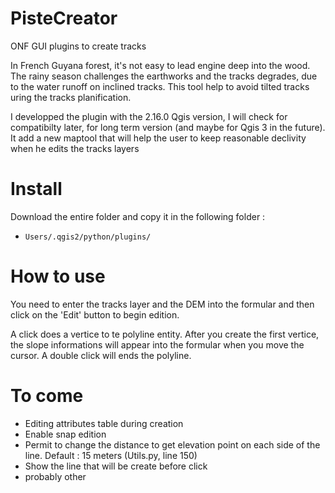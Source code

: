 # PisteCreator
ONF GUI plugins to create tracks

In French Guyana forest, it's not easy to lead engine deep into the wood. The rainy season challenges the earthworks and the tracks degrades, due to the water runoff on inclined tracks.
This tool help to avoid tilted tracks uring the tracks planification.

I developped the plugin with the 2.16.0 Qgis version, I will check for compatibilty later, for long term version (and maybe for Qgis 3 in the future). It add a new maptool that will help the user to keep reasonable declivity when he edits the tracks layers

# Install

Download the entire folder and copy it in the following folder :
  - `Users/.qgis2/python/plugins/`

# How to use

You need to enter the tracks layer and the DEM into the formular and then click on the 'Edit' button to begin edition.

A click does a vertice to te polyline entity. After you create the first vertice, the slope informations will appear into the formular when you move the cursor. A double click will ends the polyline.

# To come

- Editing attributes table during creation
- Enable snap edition
- Permit to change the distance to get elevation point on each side of the line. Default : 15 meters (Utils.py, line 150)
- Show the line that will be create before click
- probably other
